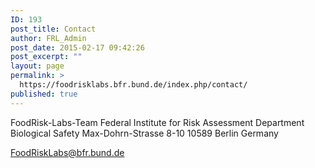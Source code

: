 ```yaml
---
ID: 193
post_title: Contact
author: FRL_Admin
post_date: 2015-02-17 09:42:26
post_excerpt: ""
layout: page
permalink: >
  https://foodrisklabs.bfr.bund.de/index.php/contact/
published: true
---
```

FoodRisk-Labs-Team
Federal Institute for Risk Assessment
Department Biological Safety
Max-Dohrn-Strasse 8-10
10589 Berlin
Germany

<a href="http://FoodRiskLabs@bfr.bund.de">FoodRiskLabs@bfr.bund.de</a>